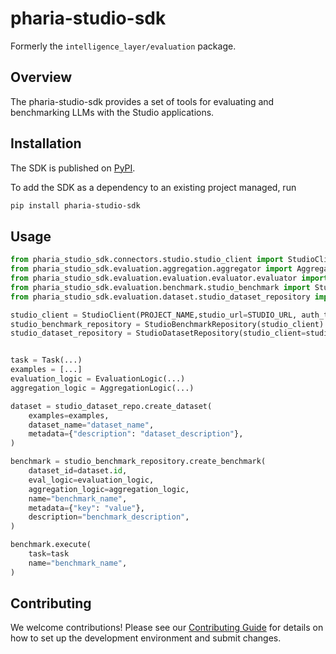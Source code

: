 # pharia-studio-sdk

Formerly the `intelligence_layer/evaluation` package.

## Overview

The pharia-studio-sdk provides a set of tools for evaluating and benchmarking LLMs with the Studio applications.

## Installation
The SDK is published on [PyPI](https://pypi.org/project/pharia-studio-sdk/).

To add the SDK as a dependency to an existing project managed, run
```bash
pip install pharia-studio-sdk
```

## Usage

```python
from pharia_studio_sdk.connectors.studio.studio_client import StudioClient
from pharia_studio_sdk.evaluation.aggregation.aggregator import AggregationLogic
from pharia_studio_sdk.evaluation.evaluation.evaluator.evaluator import EvaluationLogic
from pharia_studio_sdk.evaluation.benchmark.studio_benchmark import StudioBenchmarkRepository
from pharia_studio_sdk.evaluation.dataset.studio_dataset_repository import StudioDatasetRepository

studio_client = StudioClient(PROJECT_NAME,studio_url=STUDIO_URL, auth_token=AA_TOKEN, create_project=True )
studio_benchmark_repository = StudioBenchmarkRepository(studio_client)
studio_dataset_repository = StudioDatasetRepository(studio_client=studio_client)


task = Task(...)
examples = [...]
evaluation_logic = EvaluationLogic(...)
aggregation_logic = AggregationLogic(...)

dataset = studio_dataset_repo.create_dataset(
    examples=examples,
    dataset_name="dataset_name",
    metadata={"description": "dataset_description"},
)

benchmark = studio_benchmark_repository.create_benchmark(
    dataset_id=dataset.id,
    eval_logic=evaluation_logic,
    aggregation_logic=aggregation_logic,
    name="benchmark_name",
    metadata={"key": "value"},
    description="benchmark_description",
)

benchmark.execute(
    task=task
    name="benchmark_name",
)

```


## Contributing

We welcome contributions! Please see our [Contributing Guide](https://github.com/Aleph-Alpha/pharia-studio-sdk/blob/main/CONTRIBUTING.md) for details on how to set up the development environment and submit changes.
